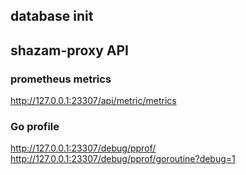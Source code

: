 ## database init


## shazam-proxy API

### prometheus metrics
http://127.0.0.1:23307/api/metric/metrics

### Go profile
http://127.0.0.1:23307/debug/pprof/
http://127.0.0.1:23307/debug/pprof/goroutine?debug=1


